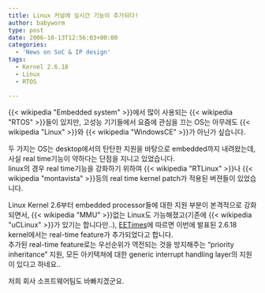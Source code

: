 ```yaml
---
title: Linux 커널에 실시간 기능이 추가되다!
author: babyworm
type: post
date: 2006-10-13T12:56:03+00:00
categories:
  - 'News on SoC & IP design'
tags:
  - Kernel 2.6.18
  - Linux
  - RTOS

---
```

{{< wikipedia "Embedded system" >}}에서 많이 사용되는 {{< wikipedia "RTOS" >}}들이 있지만, 고성능 기기들에서 요즘에 관심을 끄는 OS는 아무래도 {{< wikipedia "Linux" >}}와 {{< wikipedia "WindowsCE" >}}가 아닌가 싶습니다.

두 가지는 OS는 desktop에서의 탄탄한 지원을 바탕으로 embedded까지 내려왔는데, 사실 real time기능이 약하다는 단점을 지니고 있었습니다.<br>
linux의 경우 real time기능을 강화하기 위하여 {{< wikipedia "RTLinux" >}}나 {{< wikipedia "montavista" >}}등의 real time kernel patch가 적용된 버젼들이 있었습니다.

Linux Kernel 2.6부터 embedded processor들에 대한 지원 부분이 본격적으로 강화되면서, {{< wikipedia "MMU" >}}없는 Linux도 가능해졌고(기존에 {{< wikipedia "uCLinux" >}}가 있기는 합니다만..), [EETimes][1]에 따르면 이번에 발표된 2.6.18 kernel에서는 real-time feature가 추가되었다고 합니다.<br>
추가된 real-time feature로는 우선순위가 역전되는 것을 방지해주는 “priority inheritance” 지원, 모든 아키텍쳐에 대한 generic interrupt handling layer의 지원이 있다고 하네요..

저희 회사 소프트웨어팀도 바빠지겠군요.

 [1]: http://eetimes.com/news/design/showArticle.jhtml;jsessionid=XYCAM4WFQKIXKQSNDLRSKHSCJUNN2JVN?articleID=193300230
